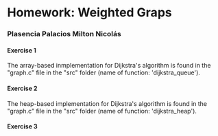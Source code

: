 # Homework: Weighted Graps
### Plasencia Palacios Milton Nicolás

#### Exercise 1
The array-based inmplementation for Dijkstra's algorithm is found in the "graph.c" file in the "src" folder (name of function: 'dijkstra_queue').

#### Exercise 2
The heap-based implementation for Dijkstra's algorithm is found in the "graph.c" file in the "src" folder (name of function: 'dijkstra_heap').

#### Exercise 3
